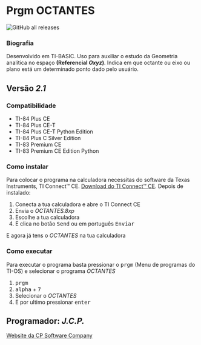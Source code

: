 # Prgm OCTANTES

![GitHub all releases](https://img.shields.io/github/downloads/CPSoftwareC/OCTANTES.8xp/total?style=plastic)

### Biografia

Desenvolvido em TI-BASIC. Uso para auxiliar o estudo da Geometria analítica no espaço **(Referencial _Oxyz_)**. Indica em que octante ou eixo ou plano está um determinado ponto dado pelo usuário.

## Versão _2.1_

### Compatibilidade

- TI-84 Plus CE
- TI-84 Plus CE-T
- TI-84 Plus CE-T Python Edition
- TI-84 Plus C Silver Edition
- TI-83 Premium CE
- TI-83 Premium CE Edition Python

### Como instalar

Para colocar o programa na calculadora necessitas do software da Texas Instruments, TI Connect™ CE. [Download do TI Connect™ CE](https://education.ti.com/pt/produtos/computer-software/ti-connect-ce-sw). Depois de instalado:

1. Conecta a tua calculadora e abre o TI Connect CE
2. Envia o _OCTANTES.8xp_
3. Escolhe a tua calculadora
4. E clica no botão <kbd>Send</kbd> ou em português <kbd>Enviar</kbd>

E agora já tens o _OCTANTES_ na tua calculadora

### Como executar

Para executar o programa basta pressionar o <kbd>prgm</kbd> (Menu de programas do TI-OS) e selecionar o programa _OCTANTES_

1. <kbd>prgm</kbd>
2. <kbd>alpha</kbd> + <kbd>7</kbd>
3. Selecionar o <em>OCTANTES</em>
4. E por ultimo pressionar <kbd>enter</kbd>

## Programador: _J.C.P._

[Website da CP Software Company](http://cpsoftwarecompany.epizy.com)
